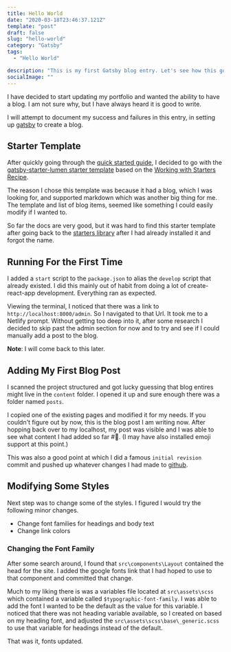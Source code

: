 ```yaml
---
title: Hello World
date: "2020-03-18T23:46:37.121Z"
template: "post"
draft: false
slug: "hello-world"
category: "Gatsby"
tags:
  - "Hello World"

description: "This is my first Gatsby blog entry. Let's see how this goes."
socialImage: ""
---
```


I have decided to start updating my portfolio and wanted the ability to have a blog. I am not sure why, but I have always heard it is good to write.

I will attempt to document my success and failures in this entry, in setting up [gatsby](https://www.gatsbyjs.org/) to create a blog.

## Starter Template

After quickly going through the [quick started guide](https://www.gatsbyjs.org/docs/quick-start/), I decided to go with the [gatsby-starter-lumen starter template](https://github.com/alxshelepenok/gatsby-starter-lumen.git) based on the [Working with Starters Recipe](https://www.gatsbyjs.org/docs/recipes/working-with-starters/).

The reason I chose this template was because it had a blog, which I was looking for, and supported markdown which was another big thing for me. The template and list of blog items, seemed like something I could easily modify if I wanted to.

So far the docs are very good, but it was hard to find this starter template after going back to the [starters library](https://www.gatsbyjs.org/starters) after I had already installed it and forgot the name.

## Running For the First Time

I added a `start` script to the `package.json` to alias the `develop` script that already existed. I did this mainly out of habit from doing a lot of create-react-app development. Everything ran as expected.

Viewing the terminal, I noticed that there was a link to `http://localhost:8000/admin`. So I navigated to that Url. It took me to a Netlify prompt. Without getting too deep into it, after some research I decided to skip past the admin section for now and to try and see if I could manually add a post to the blog.

**Note**: I will come back to this later.

## Adding My First Blog Post

I scanned the project structured and got lucky guessing that blog entires might live in the `content` folder. I opened it up and sure enough there was a folder named `posts`.

I copied one of the existing pages and modified it for my needs. If you couldn't figure out by now, this is the blog post I am writing now. After hopping back over to my localhost, my post was visible and I was able to see what content I had added so far #:raised_hands:. (I may have also installed emoji support at this point.)

This was also a good point at which I did a famous `initial revision` commit and pushed up whatever changes I had made to [github](https://github.com/martypowell/gatsby-martypowell).

## Modifying Some Styles

Next step was to change some of the styles. I figured I would try the following minor changes.

- Change font families for headings and body text
- Change link colors

### Changing the Font Family

After some search around, I found that `src\components\Layout` contained the head for the site. I added the google fonts link that I had hoped to use to that component and committed that change.

Much to my liking there is was a variables file located at `src\assets\scss` which contained a variable called `$typographic-font-family`. I was able to add the font I wanted to be the default as the value for this variable. I noticed that there was not heading variable available, so I created on based on my heading font, and adjusted the `src\assets\scss\base\_generic.scss` to use that variable for headings instead of the default.

That was it, fonts updated.
